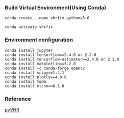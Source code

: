 <h3>Build Virtual Environment(Using Conda) </h3>

```text
conda create --name vhrfix python=3.6

conda activate vhrfix
```


<h3>Environment configuration</h3>

```text
conda install jupyter
conda install tensorflow==2.4.0 or 2.2.0
conda install tensorflow-estimator==2.4.0 or 2.2.0
conda install matplotlib==3.2.0
conda install -c conda-forge opencv
conda install scipy==1.4.1 
conda install plotly==4.8.0
conda install tqdm
conda install mtcnn==0.1.0
```

<h3>Reference</h3>
<a href='https://github.com/phuselab/pyVHR'> pyVHR</a>
